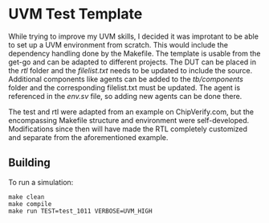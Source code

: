 # UVM Test Template

While trying to improve my UVM skills, I decided it was improtant to be able to set up a UVM environment from scratch. This would include the dependency handling done by the Makefile. The template is usable from the get-go and can be adapted to different projects. The DUT can be placed in the _rtl_ folder and the _filelist.txt_ needs to be updated to include the source. Additional components like agents can be added to the _tb/components_ folder and the corresponding filelist.txt must be updated. The agent is referenced in the _env.sv_ file, so adding new agents can be done there.

The test and rtl were adapted from an example on ChipVerify.com, but the encompassing Makefile structure and environment were self-developed. Modifications since then will have made the RTL completely customized and separate from the aforementioned example.


## Building

To run a simulation:
```
make clean
make compile
make run TEST=test_1011 VERBOSE=UVM_HIGH
```

